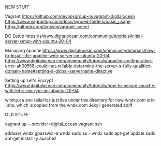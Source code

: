 NEW STUFF

Vagrant
https://github.com/devopsgroup-io/vagrant-digitalocean
https://www.vagrantup.com/docs/synced-folders/basic_usage
https://github.com/tcnksm/vagrant-secret

DO Setup
https:/ls/www.digitalocean.com/community/tutorials/initial-server-setup-with-ubuntu-20-04

Managing Apache
https://www.digitalocean.com/community/tutorials/how-to-install-the-apache-web-server-on-ubuntu-20-04
https://www.digitalocean.com/community/tutorials/apache-configuration-error-ah00558-could-not-reliably-determine-the-server-s-fully-qualified-domain-name#setting-a-global-servername-directive

Setting up Let's Encrypt
https://www.digitalocean.com/community/tutorials/how-to-secure-apache-with-let-s-encrypt-on-ubuntu-20-04

wimby.ca and rails4ios just live under this directory for now
wndx.com is in _site, which is copied from the wndx.com Jekyll generated stuff

OLD STUFF

vagrant up --provider=digital_ocean
vagrant ssh

adduser wndx
gpasswd -a wndx sudo
su - wndx
sudo apt-get update
sudo apt-get install -y apache2